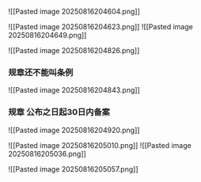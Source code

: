 ![[Pasted image 20250816204604.png]]

![[Pasted image 20250816204623.png]]
![[Pasted image 20250816204649.png]]


![[Pasted image 20250816204826.png]]

### 规章还不能叫条例
![[Pasted image 20250816204843.png]]
### 规章 公布之日起30日内备案
![[Pasted image 20250816204920.png]]


![[Pasted image 20250816205010.png]]
![[Pasted image 20250816205036.png]]

![[Pasted image 20250816205057.png]]








